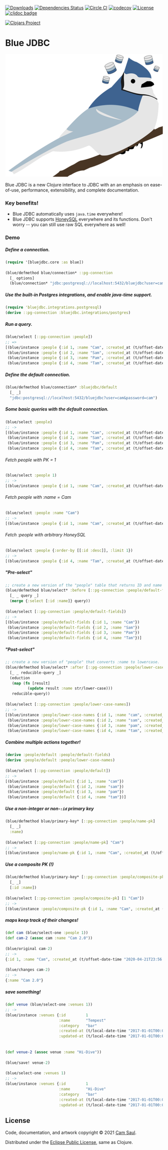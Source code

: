 [![Downloads](https://versions.deps.co/camsaul/bluejdbc/downloads.svg)](https://versions.deps.co/camsaul/bluejdbc)
[![Dependencies Status](https://versions.deps.co/camsaul/bluejdbc/status.svg)](https://versions.deps.co/camsaul/bluejdbc)
[![Circle CI](https://circleci.com/gh/camsaul/bluejdbc.svg?style=svg)](https://circleci.com/gh/camsaul/bluejdbc)
[![codecov](https://codecov.io/gh/camsaul/bluejdbc/branch/master/graph/badge.svg)](https://codecov.io/gh/camsaul/bluejdbc)
[![License](https://img.shields.io/badge/license-Eclipse%20Public%20License-blue.svg)](https://raw.githubusercontent.com/camsaul/bluejdbc/master/LICENSE.txt)
[![cljdoc badge](https://cljdoc.org/badge/bluejdbc/bluejdbc)](https://cljdoc.org/d/bluejdbc/bluejdbc/CURRENT)

[![Clojars Project](https://clojars.org/bluejdbc/latest-version.svg)](http://clojars.org/bluejdbc)

# Blue JDBC

![Blue JDBC](https://github.com/camsaul/bluejdbc/blob/master/assets/bluejdbc.png)

Blue JDBC is a new Clojure interface to JDBC with an an emphasis on ease-of-use, performance, extensibility, and
complete documentation.

<!-- [Documentation is available here.](docs/). -->

### Key benefits!

* Blue JDBC automatically uses `java.time` everywhere!
* Blue JDBC supports [HoneySQL](https://github.com/jkk/honeysql) everywhere and its functions. Don't worry -- you can
  still use raw SQL everywhere as well!

### Demo

##### Define a connection.

```clj
(require '[bluejdbc.core :as blue])

(blue/defmethod blue/connection* ::pg-connection
  [_ options]
  (blue/connection* "jdbc:postgresql://localhost:5432/bluejdbc?user=cam&password=cam" options))
```

##### Use the built-in Postgres integrations, and enable java-time support.

```clj
(require 'bluejdbc.integrations.postgresql)
(derive ::pg-connection :bluejdbc.integrations/postgres)
```

##### Run a query.

```clj
(blue/select [::pg-connection :people])
;; =>
[(blue/instance :people {:id 1, :name "Cam", :created_at (t/offset-date-time "2020-04-21T23:56:00Z")})
 (blue/instance :people {:id 2, :name "Sam", :created_at (t/offset-date-time "2019-01-11T23:56:00Z")})
 (blue/instance :people {:id 3, :name "Pam", :created_at (t/offset-date-time "2020-01-01T21:56:00Z")})
 (blue/instance :people {:id 4, :name "Tam", :created_at (t/offset-date-time "2020-05-25T19:56:00Z")})]
```

##### Define the default connection.

```clj
(blue/defmethod blue/connection* :bluejdbc/default
  [_ _]
  "jdbc:postgresql://localhost:5432/bluejdbc?user=cam&password=cam")
```

##### Some basic queries with the default connection.

```clj
(blue/select :people)
;; ->
[(blue/instance :people {:id 1, :name "Cam", :created_at (t/offset-date-time "2020-04-21T23:56:00Z")})
 (blue/instance :people {:id 2, :name "Sam", :created_at (t/offset-date-time "2019-01-11T23:56:00Z")})
 (blue/instance :people {:id 3, :name "Pam", :created_at (t/offset-date-time "2020-01-01T21:56:00Z")})
 (blue/instance :people {:id 4, :name "Tam", :created_at (t/offset-date-time "2020-05-25T19:56:00Z")})]
```

###### Fetch people with PK = 1

```clj
(blue/select :people 1)
;; ->
[(blue/instance :people {:id 1, :name "Cam", :created_at (t/offset-date-time "2020-04-21T23:56:00Z")})]
```

###### Fetch people with :name = Cam

```clj
(blue/select :people :name "Cam")
;; ->
[(blue/instance :people {:id 1, :name "Cam", :created_at (t/offset-date-time "2020-04-21T23:56:00Z")})]
```

###### Fetch :people with arbitrary HoneySQL

```clj
(blue/select :people {:order-by [[:id :desc]], :limit 1})
;; ->
[(blue/instance :people {:id 4, :name "Tam", :created_at (t/offset-date-time "2020-05-25T19:56:00Z")})]
```

##### "Pre-select"

```clj
;; create a new version of the "people" table that returns ID and name by default.
(blue/defmethod blue/select* :before [::pg-connection :people/default-fields clojure.lang.IPersistentMap]
  [_ _ query _]
  (merge {:select [:id :name]} query))

(blue/select [::pg-connection :people/default-fields])
;; ->
[(blue/instance :people/default-fields {:id 1, :name "Cam"})
 (blue/instance :people/default-fields {:id 2, :name "Sam"})
 (blue/instance :people/default-fields {:id 3, :name "Pam"})
 (blue/instance :people/default-fields {:id 4, :name "Tam"})]
```

##### "Post-select"

```clj
;; create a new version of "people" that converts :name to lowercase.
(blue/defmethod blue/select* :after [::pg-connection :people/lower-case-names :default]
  [_ _ reducible-query _]
  (eduction
   (map (fn [result]
          (update result :name str/lower-case)))
   reducible-query))

(blue/select [::pg-connection :people/lower-case-names])
;; ->
[(blue/instance :people/lower-case-names {:id 1, :name "cam", :created_at (t/offset-date-time "2020-04-21T23:56:00Z")})
 (blue/instance :people/lower-case-names {:id 2, :name "sam", :created_at (t/offset-date-time "2019-01-11T23:56:00Z")})
 (blue/instance :people/lower-case-names {:id 3, :name "pam", :created_at (t/offset-date-time "2020-01-01T21:56:00Z")})
 (blue/instance :people/lower-case-names {:id 4, :name "tam", :created_at (t/offset-date-time "2020-05-25T19:56:00Z")})]
```

##### Combine multiple actions together!

```clj
(derive :people/default :people/default-fields)
(derive :people/default :people/lower-case-names)

(blue/select [::pg-connection :people/default])
;; ->
[(blue/instance :people/default {:id 1, :name "cam"})
 (blue/instance :people/default {:id 2, :name "sam"})
 (blue/instance :people/default {:id 3, :name "pam"})
 (blue/instance :people/default {:id 4, :name "tam"})]
```

##### Use a non-integer or non-`:id` primary key

```clj
(blue/defmethod blue/primary-key* [::pg-connection :people/name-pk]
  [_ _]
  :name)

(blue/select [::pg-connection :people/name-pk] "Cam")
;; ->
[(blue/instance :people/name-pk {:id 1, :name "Cam", :created_at (t/offset-date-time "2020-04-21T23:56:00Z")})]
```

##### Use a composite PK (!)

```clj
(blue/defmethod blue/primary-key* [::pg-connection :people/composite-pk]
  [_ _]
  [:id :name])

(blue/select [::pg-connection :people/composite-pk] [1 "Cam"])
;; ->
[(blue/instance :people/composite-pk {:id 1, :name "Cam", :created_at (t/offset-date-time "2020-04-21T23:56:00Z")})]
```

##### maps keep track of their changes!

```clj
(def cam (blue/select-one :people 1))
(def cam-2 (assoc cam :name "Cam 2.0"))

(blue/original cam-2)
;; ->
{:id 1, :name "Cam", :created_at (t/offset-date-time "2020-04-21T23:56:00Z")}

(blue/changes cam-2)
;; ->
{:name "Cam 2.0"}
```

##### save something!

```clj
(def venue (blue/select-one :venues 1))
;; ->
(blue/instance :venues {:id         1
                        :name       "Tempest"
                        :category   "bar"
                        :created-at (t/local-date-time "2017-01-01T00:00")
                        :updated-at (t/local-date-time "2017-01-01T00:00")})


(def venue-2 (assoc venue :name "Hi-Dive"))

(blue/save! venue-2)

(blue/select-one :venues 1)
;; ->
(blue/instance :venues {:id         1
                        :name       "Hi-Dive"
                        :category   "bar"
                        :created-at (t/local-date-time "2017-01-01T00:00")
                        :updated-at (t/local-date-time "2017-01-01T00:00")})
```

## License

Code, documentation, and artwork copyright © 2021 [Cam Saul](https://camsaul.com).

Distributed under the [Eclipse Public License](https://raw.githubusercontent.com/camsaul/bluejdbc/master/LICENSE),
same as Clojure.

